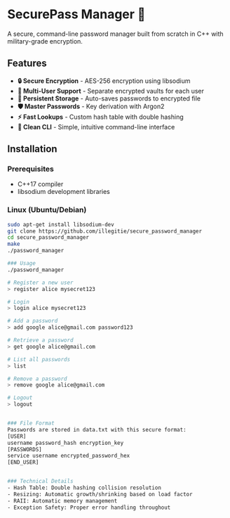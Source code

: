 # SecurePass Manager 🔐

A secure, command-line password manager built from scratch in C++ with military-grade encryption.

## Features

- **🔒 Secure Encryption** - AES-256 encryption using libsodium
- **👥 Multi-User Support** - Separate encrypted vaults for each user  
- **💾 Persistent Storage** - Auto-saves passwords to encrypted file
- **🛡️ Master Passwords** - Key derivation with Argon2
- **⚡ Fast Lookups** - Custom hash table with double hashing
- **📝 Clean CLI** - Simple, intuitive command-line interface

## Installation

### Prerequisites
- C++17 compiler
- libsodium development libraries

### Linux (Ubuntu/Debian)
```bash
sudo apt-get install libsodium-dev
git clone https://github.com/illegitie/secure_password_manager
cd secure_password_manager
make
./password_manager

### Usage
./password_manager

# Register a new user
> register alice mysecret123

# Login
> login alice mysecret123

# Add a password
> add google alice@gmail.com password123

# Retrieve a password  
> get google alice@gmail.com

# List all passwords
> list

# Remove a password
> remove google alice@gmail.com

# Logout
> logout


### File Format
Passwords are stored in data.txt with this secure format:
[USER]
username password_hash encryption_key
[PASSWORDS]
service username encrypted_password_hex
[END_USER]


### Technical Details
- Hash Table: Double hashing collision resolution
- Resizing: Automatic growth/shrinking based on load factor
- RAII: Automatic memory management
- Exception Safety: Proper error handling throughout

